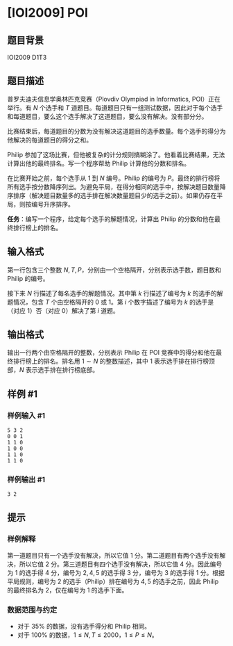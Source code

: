# [IOI2009] POI

## 题目背景

IOI2009 D1T3

## 题目描述

普罗夫迪夫信息学奥林匹克竞赛（Plovdiv Olympiad in Informatics, POI）正在举行。有 $N$ 个选手和 $T$ 道题目。每道题目只有一组测试数据，因此对于每个选手和每道题目，要么这个选手解决了这道题目，要么没有解决。没有部分分。

比赛结束后，每道题目的分数为没有解决这道题目的选手数量。每个选手的得分为他解决的每道题目的得分之和。

Philip 参加了这场比赛，但他被复杂的计分规则搞糊涂了。他看着比赛结果，无法计算出他的最终排名。写一个程序帮助 Philip 计算他的分数和排名。

在比赛开始之前，每个选手从 $1$ 到 $N$ 编号。Philip 的编号为 $P$。最终的排行榜将所有选手按分数降序列出。为避免平局，在得分相同的选手中，按解决题目数量降序排序（解决题目数量多的选手排在解决数量题目少的选手之前）。如果仍存在平局，则按编号升序排序。

**任务**：编写一个程序，给定每个选手的解题情况，计算出 Philip 的分数和他在最终排行榜上的排名。

## 输入格式

第一行包含三个整数 $N, T, P$，分别由一个空格隔开，分别表示选手数，题目数和 Philip 的编号。

接下来 $N$ 行描述了每名选手的解题情况。其中第 $k$ 行描述了编号为 $k$ 的选手的解题情况，包含 $T$ 个由空格隔开的 $0$ 或 $1$。第 $i$ 个数字描述了编号为 $k$ 的选手是（对应 $1$）否（对应 $0$）解决了第 $i$ 道题。

## 输出格式

输出一行两个由空格隔开的整数，分别表示 Philip 在 POI 竞赛中的得分和他在最终排行榜上的排名。排名用 $1\sim N$ 的整数描述，其中 $1$ 表示选手排在排行榜顶部，$N$ 表示选手排在排行榜底部。

## 样例 #1

### 样例输入 #1
```
5 3 2
0 0 1
1 1 0
1 0 0
1 1 0
1 1 0
```

### 样例输出 #1

```
3 2
```

## 提示

### 样例解释

第一道题目只有一个选手没有解决，所以它值 $1$ 分。第二道题目有两个选手没有解决，所以它值 $2$ 分。第三道题目有四个选手没有解决，所以它值 $4$ 分。因此编号为 $1$ 的选手得 $4$ 分，编号为 $2, 4, 5$ 的选手得 $3$ 分，编号为 $3$ 的选手得 $1$ 分。根据平局规则，编号为 $2$ 的选手（Philip）排在编号为 $4, 5$ 的选手之前，因此 Philip 的最终排名为 $2$，仅在编号为 $1$ 的选手下面。

### 数据范围与约定

- 对于 $35\%$ 的数据，没有选手得分和 Philip 相同。
- 对于 $100\%$ 的数据，$1\leq N, T\leq 2000$，$1\leq P\leq N$。
